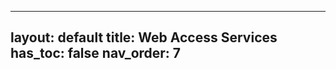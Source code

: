 
<!DOCTYPE html>
<meta charset="utf-8">
<title>Redirecting to https://lenhodgeman.github.io/digitalpersona-core/index.html">digitalpersona-core</title>
<meta http-equiv="refresh" content="0"; URL="https://lenhodgeman.github.io/digitalpersona-core/index.html">
<link rel="canonical" href="https://lenhodgeman.github.io/digitalpersona-core/index.html">
</html>

---
layout: default
title: Web Access Services
has_toc: false
nav_order: 7
---  
